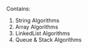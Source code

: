 Contains:

1. String Algorithms
2. Array Algorithms
3. LinkedList Algorithms
4. Queue & Stack Algorithms
